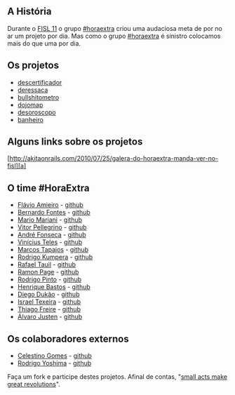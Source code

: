 ## A História

Durante o [FISL 11][fisl] o grupo [#horaextra][he] criou uma audaciosa meta de por no ar um projeto por dia. 
Mas como o grupo [#horaextra][he] é sinistro colocamos mais do que uma por dia.

## Os projetos

* [descertificador][d]
* [deressaca][dr]
* [bullshitometro][b]
* [dojomap][dm]
* [desoroscopo][do]
* [banheiro][ba]

## Alguns links sobre os projetos

[http://akitaonrails.com/2010/07/25/galera-do-horaextra-manda-ver-no-fisl][a]

## O time #HoraExtra

* [Flávio Amieiro][fa] - [github][gfa]
* [Bernardo Fontes][bf] - [github][gbf]
* [Mario Mariani][mm] - [github][gmm]
* [Vitor Pellegrino][vp] - [github][gvp]
* [André Fonseca][af] - [github][gaf]
* [Vinícius Teles][vt] - [github][gvt]
* [Marcos Tapajos][mt] - [github][gmt]
* [Rodrigo Kumpera][rk] - [github][grk]
* [Rafael Tauil][rt] - [github][grt]
* [Ramon Page][rp] - [github][grp]
* [Rodrigo Pinto][rdp] - [github][grdp]
* [Henrique Bastos][hb] - [github][ghb]
* [Diego Dukão][dk] - [github][gdk]
* [Israel Texeira][it] - [github][git]
* [Thiago Freire][tf] - [github][gtf]
* [Álvaro Justen][aj] - [github][gaj]

## Os colaboradores externos

* [Celestino Gomes][cg] - [github][gcg]
* [Rodrigo Yoshima][ry] - [github][gry]

Faça um fork e participe destes projetos. Afinal de contas, "[small acts make great revolutions][sma]".

[sma]: http://smallactsmanifesto.org/

[fisl]: http://fisl.softwarelivre.org
[he]: http://horaextra.org/
[a]: http://akitaonrails.com/2010/07/25/galera-do-horaextra-manda-ver-no-fisl
[d]: http://github.com/horaextra/descertificador
[dr]: http://github.com/horaextra/deressaca
[b]: http://github.com/horaextra/bullshitometro
[dm]: http://github.com/horaextra/dojomap
[do]: http://github.com/horaextra/desoroscopo
[ba]: http://github.com/horaextra/banheiro
[mt]: http://tapajos.me/
[rt]: http://github.com/tauil
[vt]: http://improveit.com.br/empresa/vinicius
[fa]: http://sites.google.com/site/flavioamieiro/
[bf]: http://www.bernardofontes.net
[mm]: http://mariomariani.blogspot.com/
[vp]: http://vp.blog.br/
[af]: http://www.andrefonseca.net
[rk]: http://www.kumpera.net/
[rp]: http://ramonpage.com/
[hb]: http://henriquebastos.net/
[rdp]: http://rodrigopinto.me/
[dk]: http://www.diegodukao.net
[it]: http://mudadeideia.com.br/
[tf]: http://freireag.com
[ry]: http://blog.aspercom.com.br/
[cg]: http://blog.tinogomes.com
[aj]: http://blog.justen.eng.br/

[gvt]: http://github.com/viniciusteles
[gfa]: http://github.com/flavioamieiro
[gbf]: http://github.com/berinhard
[gmm]: http://github.com/mariomariani
[gvp]: http://github.com/pellegrino
[gaf]: http://github.com/aoqfonseca
[grk]: http://github.com/kumpera
[grp]: http://github.com/RamonPage
[grt]: http://github.com/tauil
[gmt]: http://github.com/tapajos
[ghb]: http://github.com/henriquebastos
[grdp]: http://github.com/rodrigopinto
[gdk]: http://github.com/diegodukao
[git]: http://github.com/israelst
[gtf]: http://github.com/freireag
[gry]: http://github.com/rodrigoy
[gcg]: http://github.com/tinogomes
[gaj]: http://github.com/turicas
